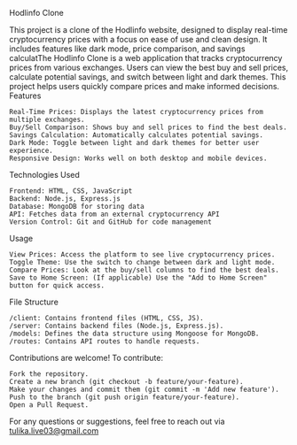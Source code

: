 Hodlinfo Clone

This project is a clone of the Hodlinfo website, designed to display real-time cryptocurrency prices with a focus on ease of use and clean design. It includes features like dark mode, price comparison, and savings calculatThe Hodlinfo Clone is a web application that tracks cryptocurrency prices from various exchanges. Users can view the best buy and sell prices, calculate potential savings, and switch between light and dark themes. This project helps users quickly compare prices and make informed decisions.
Features

    Real-Time Prices: Displays the latest cryptocurrency prices from multiple exchanges.
    Buy/Sell Comparison: Shows buy and sell prices to find the best deals.
    Savings Calculation: Automatically calculates potential savings.
    Dark Mode: Toggle between light and dark themes for better user experience.
    Responsive Design: Works well on both desktop and mobile devices.

Technologies Used

    Frontend: HTML, CSS, JavaScript
    Backend: Node.js, Express.js
    Database: MongoDB for storing data
    API: Fetches data from an external cryptocurrency API
    Version Control: Git and GitHub for code management

Usage

    View Prices: Access the platform to see live cryptocurrency prices.
    Toggle Theme: Use the switch to change between dark and light mode.
    Compare Prices: Look at the buy/sell columns to find the best deals.
    Save to Home Screen: (If applicable) Use the "Add to Home Screen" button for quick access.

File Structure

    /client: Contains frontend files (HTML, CSS, JS).
    /server: Contains backend files (Node.js, Express.js).
    /models: Defines the data structure using Mongoose for MongoDB.
    /routes: Contains API routes to handle requests.

Contributions are welcome! To contribute:

    Fork the repository.
    Create a new branch (git checkout -b feature/your-feature).
    Make your changes and commit them (git commit -m 'Add new feature').
    Push to the branch (git push origin feature/your-feature).
    Open a Pull Request.

For any questions or suggestions, feel free to reach out via  tulika.live03@gmail.com
